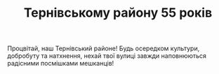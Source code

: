 ﻿---
title: Тернівському району 55 років
---

Процвітай, наш Тернівський районе! Будь осередком культури, добробуту та натхнення, нехай твої вулиці завжди наповнюються радісними посмішками мешканців!

<youtube id="INiemjcat1o" />
